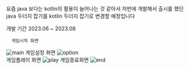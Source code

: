 요즘 java 보다는 kotlin의 활용이 늘어나는 것 같아서 저번에 개발해서 출시를 했던 java 두더지 잡기를 kotlin 두더지 잡기로 변경할 예정입니다 

개발 기간 2023.06 ~ 2023.08

      게임시작 화면
![main](https://github.com/pins-ball/project/assets/122430370/14ff182f-5a25-499a-ae31-1c01fc8e0e38)
게임설정 화면
![option](https://github.com/pins-ball/project/assets/122430370/da01bb13-a679-470b-9fba-f023c2e036f7)<br/> 
게임플레이 화면
![play](https://github.com/pins-ball/project/assets/122430370/12919e0c-2405-4918-a182-c24a3a6889ff)
게임종료화면
![end](https://github.com/pins-ball/project/assets/122430370/38ccb7e5-e884-4384-b542-c8aef5d1a075)
